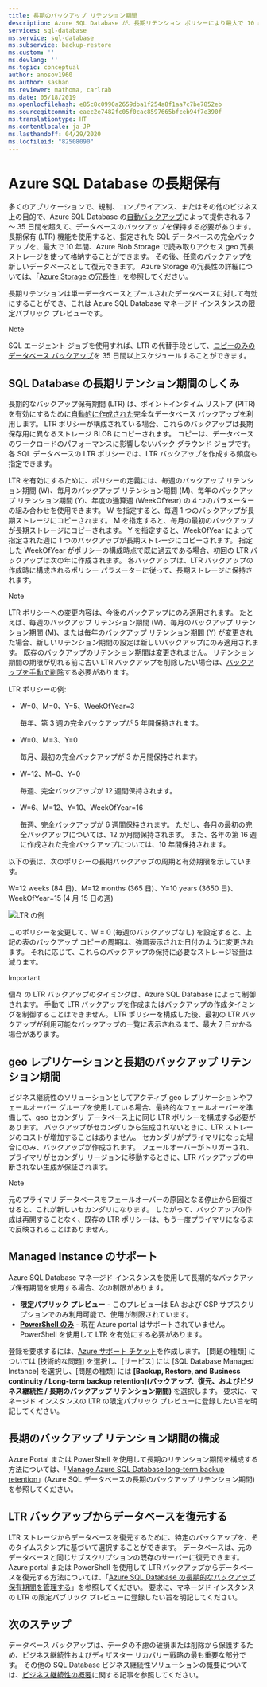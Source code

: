 ```yaml
---
title: 長期のバックアップ リテンション期間
description: Azure SQL Database が、長期リテンション ポリシーにより最大で 10 年間、データベースの完全バックアップの格納をサポートする方法について説明します。
services: sql-database
ms.service: sql-database
ms.subservice: backup-restore
ms.custom: ''
ms.devlang: ''
ms.topic: conceptual
author: anosov1960
ms.author: sashan
ms.reviewer: mathoma, carlrab
ms.date: 05/18/2019
ms.openlocfilehash: e85c8c0990a2659dba1f254a8f1aa7c7be7852eb
ms.sourcegitcommit: eaec2e7482fc05f0cac8597665bfceb94f7e390f
ms.translationtype: HT
ms.contentlocale: ja-JP
ms.lasthandoff: 04/29/2020
ms.locfileid: "82508090"
---
```

# <a name="azure-sql-database-long-term-retention"></a>Azure SQL Database の長期保有

多くのアプリケーションで、規制、コンプライアンス、またはその他のビジネス上の目的で、Azure SQL Database の[自動バックアップ](sql-database-automated-backups.md)によって提供される 7 ～ 35 日間を超えて、データベースのバックアップを保持する必要があります。 長期保有 (LTR) 機能を使用すると、指定された SQL データベースの完全バックアップを、最大で 10 年間、Azure Blob Storage で読み取りアクセス geo 冗長ストレージを使って格納することができます。 その後、任意のバックアップを新しいデータベースとして復元できます。 Azure Storage の冗長性の詳細については、「[Azure Storage の冗長性](../storage/common/storage-redundancy.md)」を参照してください。 

長期リテンションは単一データベースとプールされたデータベースに対して有効にすることができ、これは Azure SQL Database マネージド インスタンスの限定パブリック プレビューです。 

> [!NOTE]
> SQL エージェント ジョブを使用すれば、LTR の代替手段として、[コピーのみのデータベース バックアップ](https://docs.microsoft.com/sql/relational-databases/backup-restore/copy-only-backups-sql-server)を 35 日間以上スケジュールすることができます。


## <a name="how-sql-database-long-term-retention-works"></a>SQL Database の長期リテンション期間のしくみ

長期的なバックアップ保有期間 (LTR) は、ポイントインタイム リストア (PITR) を有効にするために[自動的に作成された](sql-database-automated-backups.md)完全なデータベース バックアップを利用します。 LTR ポリシーが構成されている場合、これらのバックアップは長期保存用に異なるストレージ BLOB にコピーされます。 コピーは、データベースのワークロードのパフォーマンスに影響しないバック グラウンド ジョブです。 各 SQL データベースの LTR ポリシーでは、LTR バックアップを作成する頻度も指定できます。

LTR を有効にするために、ポリシーの定義には、毎週のバックアップ リテンション期間 (W)、毎月のバックアップ リテンション期間 (M)、毎年のバックアップ リテンション期間 (Y)、年度の通算週 (WeekOfYear) の 4 つのパラメーターの組み合わせを使用できます。 W を指定すると、毎週 1 つのバックアップが長期ストレージにコピーされます。 M を指定すると、毎月の最初のバックアップが長期ストレージにコピーされます。 Y を指定すると、WeekOfYear によって指定された週に 1 つのバックアップが長期ストレージにコピーされます。 指定した WeekOfYear がポリシーの構成時点で既に過去である場合、初回の LTR バックアップは次の年に作成されます。 各バックアップは、LTR バックアップの作成時に構成されるポリシー パラメーターに従って、長期ストレージに保持されます。

> [!NOTE]
> LTR ポリシーへの変更内容は、今後のバックアップにのみ適用されます。 たとえば、毎週のバックアップ リテンション期間 (W)、毎月のバックアップ リテンション期間 (M)、または毎年のバックアップ リテンション期間 (Y) が変更された場合、新しいリテンション期間の設定は新しいバックアップにのみ適用されます。 既存のバックアップのリテンション期間は変更されません。 リテンション期間の期限が切れる前に古い LTR バックアップを削除したい場合は、[バックアップを手動で削除](https://docs.microsoft.com/azure/sql-database/sql-database-long-term-backup-retention-configure#delete-ltr-backups)する必要があります。
> 

LTR ポリシーの例:

-  W=0、M=0、Y=5、WeekOfYear=3

   毎年、第 3 週の完全バックアップが 5 年間保持されます。
   
- W=0、M=3、Y=0

   毎月、最初の完全バックアップが 3 か月間保持されます。

- W=12、M=0、Y=0

   毎週、完全バックアップが 12 週間保持されます。

- W=6、M=12、Y=10、WeekOfYear=16

   毎週、完全バックアップが 6 週間保持されます。 ただし、各月の最初の完全バックアップについては、12 か月間保持されます。 また、各年の第 16 週に作成された完全バックアップについては、10 年間保持されます。 

以下の表は、次のポリシーの長期バックアップの周期と有効期限を示しています。

W=12 weeks (84 日)、M=12 months (365 日)、Y=10 years (3650 日)、WeekOfYear=15 (4 月 15 日の週)

   ![LTR の例](./media/sql-database-long-term-retention/ltr-example.png)



このポリシーを変更して、W = 0 (毎週のバックアップなし) を設定すると、上記の表のバックアップ コピーの周期は、強調表示された日付のように変更されます。 それに応じて、これらのバックアップの保持に必要なストレージ容量は減ります。 

> [!IMPORTANT]
> 個々 の LTR バックアップのタイミングは、Azure SQL Database によって制御されます。 手動で LTR バックアップを作成またはバックアップの作成タイミングを制御することはできません。 LTR ポリシーを構成した後、最初の LTR バックアップが利用可能なバックアップの一覧に表示されるまで、最大 7 日かかる場合があります。  
> 

## <a name="geo-replication-and-long-term-backup-retention"></a>geo レプリケーションと長期のバックアップ リテンション期間

ビジネス継続性のソリューションとしてアクティブ geo レプリケーションやフェールオーバー グループを使用している場合、最終的なフェールオーバーを準備して、geo セカンダリ データベース上に同じ LTR ポリシーを構成する必要があります。 バックアップがセカンダリから生成されないときに、LTR ストレージのコストが増加することはありません。 セカンダリがプライマリになった場合にのみ、バックアップが作成されます。 フェールオーバーがトリガーされ、プライマリがセカンダリ リージョンに移動するときに、LTR バックアップの中断されない生成が保証されます。 

> [!NOTE]
> 元のプライマリ データベースをフェールオーバーの原因となる停止から回復させると、これが新しいセカンダリになります。 したがって、バックアップの作成は再開することなく、既存の LTR ポリシーは、もう一度プライマリになるまで反映されることはありません。 

## <a name="managed-instance-support"></a>Managed Instance のサポート

Azure SQL Database マネージド インスタンスを使用して長期的なバックアップ保有期間を使用する場合、次の制限があります。

- **限定パブリック プレビュー** - このプレビューは EA および CSP サブスクリプションでのみ利用可能で、使用が制限されています。  
- [**PowerShell のみ**](sql-database-managed-instance-long-term-backup-retention-configure.md) - 現在 Azure portal はサポートされていません。 PowerShell を使用して LTR を有効にする必要があります。 

登録を要求するには、[Azure サポート チケット](https://azure.microsoft.com/support/create-ticket/)を作成します。 [問題の種類] については [技術的な問題] を選択し、[サービス] には [SQL Database Managed Instance] を選択し、[問題の種類] には **[Backup, Restore, and Business continuity / Long-term backup retention]\(バックアップ、復元、およびビジネス継続性 / 長期のバックアップ リテンション期間\)** を選択します。 要求に、マネージド インスタンスの LTR の限定パブリック プレビューに登録したい旨を明記してください。

## <a name="configure-long-term-backup-retention"></a>長期のバックアップ リテンション期間の構成

Azure Portal または PowerShell を使用して長期のリテンション期間を構成する方法については、「[Manage Azure SQL Database long-term backup retention](sql-database-long-term-backup-retention-configure.md)」(Azure SQL データベースの長期のバックアップ リテンション期間) を参照してください。

## <a name="restore-database-from-ltr-backup"></a>LTR バックアップからデータベースを復元する

LTR ストレージからデータベースを復元するために、特定のバックアップを、そのタイムスタンプに基づいて選択することができます。 データベースは、元のデータベースと同じサブスクリプションの既存のサーバーに復元できます。 Azure portal または PowerShell を使用して LTR バックアップからデータベースを復元する方法については、「[Azure SQL Database の長期的なバックアップ保有期間を管理する](sql-database-long-term-backup-retention-configure.md)」を参照してください。 要求に、マネージド インスタンスの LTR の限定パブリック プレビューに登録したい旨を明記してください。

## <a name="next-steps"></a>次のステップ

データベース バックアップは、データの不慮の破損または削除から保護するため、ビジネス継続性およびディザスター リカバリー戦略の最も重要な部分です。 その他の SQL Database ビジネス継続性ソリューションの概要については、[ビジネス継続性の概要](sql-database-business-continuity.md)に関する記事を参照してください。
